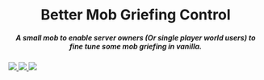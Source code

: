 <h1 align="center">Better Mob Griefing Control</h1>  
<h5 align="center">A small mob to enable server owners (Or single player world users) to fine tune some mob griefing in vanilla.</h5>

<a href="https://www.curseforge.com/minecraft/mc-mods/better-mob-griefing-control">
    <img src="https://cf.way2muchnoise.eu/versions/Minecraft_better-mob-griefing-control_all.svg"/>
</a>

<a href="https://www.curseforge.com/minecraft/mc-mods/better-mob-griefing-control">
    <img src="https://cf.way2muchnoise.eu/full_better-mob-griefing-control_downloads.svg"/>

<a href="https://github.com/tophatcats-mods/better-mob-griefing-control/commits/dev">
    <img src="https://img.shields.io/github/last-commit/tophatcats-mods/better-mob-griefing-control.svg">
</a>  
</p>
